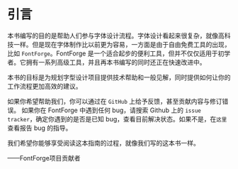 # 引言 
   
本书编写的目的是帮助人们参与字体设计流程。字体设计看起来很复杂，就像高科技一样。但是现在字体制作比以前更为容易，一方面是由于自由免费工具的出现，比如 `FontForge`。FontForge 是一个适合起步的便利工具，但并不仅仅适用于初学者。它拥有一系列高级工具，并且再本书编写的同时还正在快速改进中。  
  
本书的目标是为规划字型设计项目提供技术帮助和一般见解，同时提供如何让你的工作流程更加高效的建议。  
  
如果你希望帮助我们，你可以通过在 `GitHub` 上给予反馈，甚至贡献内容与修订错误。 如果你在 FontForge 中遇到任何 bug，请搜索 Github 上的 `issue tracker`，确定你遇到的是否是已知 bug，查看目前解决状态。如果不是，在`这里`查看报告 bug 的指导。  
  
我们希望你能够享受阅读这本指南的过程，就像我们写的这本书一样。  
  
——FontForge项目贡献者